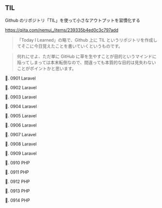 ## TIL

Github のリポジトリ「TIL」を使って小さなアウトプットを習慣化する

https://qiita.com/nemui_/items/239335b4ed0c3c797add

> 「Today I Learned」の略で、Github 上に TIL というリポジトリを作成してそこに今日覚えたことを書いていくというものです。

> 何れにせよ、ただ単に GitHub に草を生やすことが目的というマインドに陥ってしまっては本末転倒なので、間違っても本質的な目的は見失わないことがポイントかと思います。

🐧. 0901 Laravel

🐧. 0902 Laravel

🐧. 0903 Laravel

🐧. 0904 Laravel

🐧. 0905 Laravel

🐧. 0906 Laravel

🐧. 0907 Laravel

🐧. 0908 Laravel

🐧. 0909 Laravel

🐧. 0910 PHP

🐧. 0911 PHP

🐧. 0912 PHP

🐧. 0913 PHP

🐧. 0914 PHP

